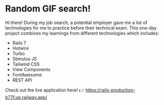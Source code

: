 # Random GIF search!

Hi there! During my job search, a potential employer gave me a list of technologies for me to practice before their technical exam. This one-day project combines my learnings from different technologies which includes:

- Rails 7
- Hotwire
- Turbo
- Stimulus JS
- Tailwind CSS
- View Components
- FontAwesome
- REST API

Check out the live application here! 👉 https://rails-production-b77f.up.railway.app/

